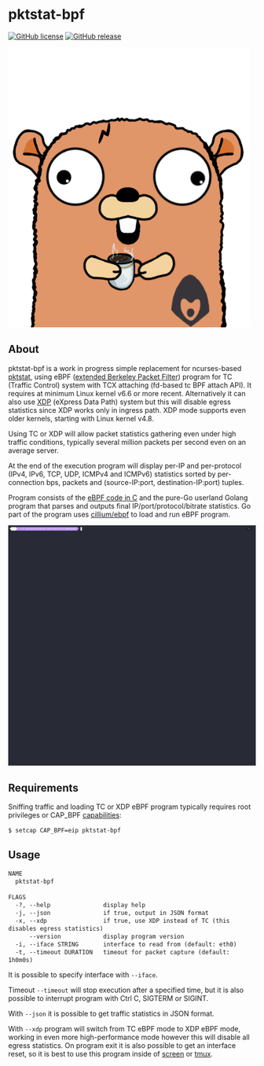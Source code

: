 # pktstat-bpf

[![GitHub license](https://img.shields.io/github/license/dkorunic/pktstat-bpf)](https://github.com/dkorunic/pktstat-bpf/blob/master/LICENSE)
[![GitHub release](https://img.shields.io/github/release/dkorunic/pktstat-bpf)](https://github.com/dkorunic/pktstat-bpf/releases/latest)

![](gopher.png)

## About

pktstat-bpf is a work in progress simple replacement for ncurses-based [pktstat](https://github.com/dleonard0/pktstat), using eBPF ([extended Berkeley Packet Filter](https://prototype-kernel.readthedocs.io/en/latest/bpf/)) program for TC (Traffic Control) system with TCX attaching (fd-based tc BPF attach API). It requires at minimum Linux kernel v6.6 or more recent. Alternatively it can also use [XDP](https://github.com/xdp-project/xdp-tutorial) (eXpress Data Path) system but this will disable egress statistics since XDP works only in ingress path. XDP mode supports even older kernels, starting with Linux kernel v4.8.

Using TC or XDP will allow packet statistics gathering even under high traffic conditions, typically several million packets per second even on an average server.

At the end of the execution program will display per-IP and per-protocol (IPv4, IPv6, TCP, UDP, ICMPv4 and ICMPv6) statistics sorted by per-connection bps, packets and (source-IP:port, destination-IP:port) tuples.

Program consists of the [eBPF code in C](counter.c) and the pure-Go userland Golang program that parses and outputs final IP/port/protocol/bitrate statistics. Go part of the program uses [cillium/ebpf](https://github.com/cilium/ebpf) to load and run eBPF program.

![Demo](demo.gif)

## Requirements

Sniffing traffic and loading TC or XDP eBPF program typically requires root privileges or CAP_BPF [capabilities](https://man7.org/linux/man-pages/man7/capabilities.7.html):

```shell
$ setcap CAP_BPF=eip pktstat-bpf
```

## Usage

```shell
NAME
  pktstat-bpf

FLAGS
  -?, --help               display help
  -j, --json               if true, output in JSON format
  -x, --xdp                if true, use XDP instead of TC (this disables egress statistics)
      --version            display program version
  -i, --iface STRING       interface to read from (default: eth0)
  -t, --timeout DURATION   timeout for packet capture (default: 1h0m0s)
```

It is possible to specify interface with `--iface`.

Timeout `--timeout` will stop execution after a specified time, but it is also possible to interrupt program with Ctrl C, SIGTERM or SIGINT.

With `--json` it is possible to get traffic statistics in JSON format.

With `--xdp` program will switch from TC eBPF mode to XDP eBPF mode, working in even more high-performance mode however this will disable all egress statistics. On program exit it is also possible to get an interface reset, so it is best to use this program inside of [screen](https://www.gnu.org/software/screen/) or [tmux](https://github.com/tmux/tmux).
